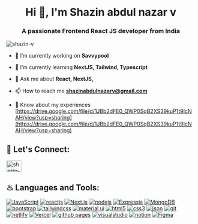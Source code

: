 <h1 align="center">Hi 👋, I'm Shazin abdul nazar v</h1>
<h3 align="center">A passionate Frontend React JS developer from India</h3>

<p align="left"> <img src="https://komarev.com/ghpvc/?username=shazin-v&label=Profile%20views&color=0e75b6&style=flat" alt="shazin-v" /> </p>

- 🔭 I’m currently working on **Savvypool**

- 🌱 I’m currently learning **NextJS, Tailwind, Typescript**

- 💬 Ask me about **React, NextJS,**

- 📫 How to reach me **shazinabdulnazarv@gmail.com**

- 📄 Know about my experiences [https://drive.google.com/file/d/1JBb2dFE0_QWP0SqB2XS39kuP1t9IcNAH/view?usp=sharing](https://drive.google.com/file/d/1JBb2dFE0_QWP0SqB2XS39kuP1t9IcNAH/view?usp=sharing)

## 🔰 Let's Connect:
<p align="left">
<a href="https://linkedin.com/in/shazinabdulnazarv/" target="blank"><img align="center" src="https://raw.githubusercontent.com/rahuldkjain/github-profile-readme-generator/master/src/images/icons/Social/linked-in-alt.svg" alt="shazin-abdul-nazar-v/" height="30" width="40" /></a>
</p>

## ♨ Languages and Tools:
[![JavaScript](https://img.shields.io/badge/JavaScript-323330?style=for-the-badge&logo=javascript&logoColor=F7DF1E)](https://developer.mozilla.org/en-US/docs/Web/JavaScript)
[![reactjs](https://img.shields.io/badge/React-20232A?style=for-the-badge&logo=react&logoColor=61DAFB)](https://reactjs.org/)
[![Next.js](https://img.shields.io/badge/next%20js-000000?style=for-the-badge&logo=nextdotjs&logoColor=white)](https://nextjs.org/)
[![nodejs](https://img.shields.io/badge/Node.js-339933?style=for-the-badge&logo=nodedotjs&logoColor=white)](https://nodejs.org)
[![Expressjs](https://img.shields.io/badge/Express%20js-000000?style=for-the-badge&logo=express&logoColor=white)](https://expressjs.com/)
[![MongoDB](https://img.shields.io/badge/MongoDB-4EA94B?style=for-the-badge&logo=mongodb&logoColor=white)](https://www.mongodb.com/)
[![bootstrap](https://img.shields.io/badge/Bootstrap-563D7C?style=for-the-badge&logo=bootstrap&logoColor=white)](https://getbootstrap.com)
[![tailwindcss](https://img.shields.io/badge/Tailwind_CSS-38B2AC?style=for-the-badge&logo=tailwind-css&logoColor=white)](https://tailwindcss.com/)
[![material ui](https://img.shields.io/badge/Material%20UI-007FFF?style=for-the-badge&logo=mui&logoColor=white)](https://mui.com/)
[![html5](https://img.shields.io/badge/HTML5-E34F26?style=for-the-badge&logo=html5&logoColor=white)](https://www.w3.org/html/)
[![css3](https://img.shields.io/badge/CSS3-1572B6?style=for-the-badge&logo=css3&logoColor=white)](https://www.w3schools.com/css/)
[![json](https://img.shields.io/badge/json-5E5C5C?style=for-the-badge&logo=json&logoColor=white)](https://www.json.org/)
[![git](https://img.shields.io/badge/GIT-E44C30?style=for-the-badge&logo=git&logoColor=white)](https://git-scm.com/)
[![netlify](https://img.shields.io/badge/Netlify-00C7B7?style=for-the-badge&logo=netlify&logoColor=white)](https://www.netlify.com/)
[![Vercel](https://img.shields.io/badge/Vercel-000000?style=for-the-badge&logo=vercel&logoColor=white)](https://vercel.com/)
[![github pages](https://img.shields.io/badge/GitHub%20Pages-222222?style=for-the-badge&logo=GitHub%20Pages&logoColor=white)](https://pages.github.com/)
[![visualstudio](https://img.shields.io/badge/VSCode-0078D4?style=for-the-badge&logo=visual%20studio%20code&logoColor=white)](https://code.visualstudio.com/)
[![notion](https://img.shields.io/badge/Notion-000000?style=for-the-badge&logo=notion&logoColor=white)](https://www.notion.so/)
[![Figma](https://img.shields.io/badge/figma-%23F24E1E.svg?style=for-the-badge&logo=figma&logoColor=white)](https://www.figma.com/)

 <!--[![reduxjs](https://img.shields.io/badge/Redux-593D88?style=for-the-badge&logo=redux&logoColor=white)](https://redux.js.org)
 -->
 <!--[![sass](https://img.shields.io/badge/Sass-CC6699?style=for-the-badge&logo=sass&logoColor=white)](https://sass-lang.com)
 -->
 <!--[![Jest](https://img.shields.io/badge/Jest-C21325?style=for-the-badge&logo=jest&logoColor=white)](https://jestjs.io/)
 -->
 <!--[![webpack](https://img.shields.io/badge/Webpack-8DD6F9?style=for-the-badge&logo=Webpack&logoColor=white)](https://webpack.js.org)
 -->
 <!-- -->
 <!-- -->
 

<!-- https://rahuldkjain.github.io/gh-profile-readme-generator/
 -->
